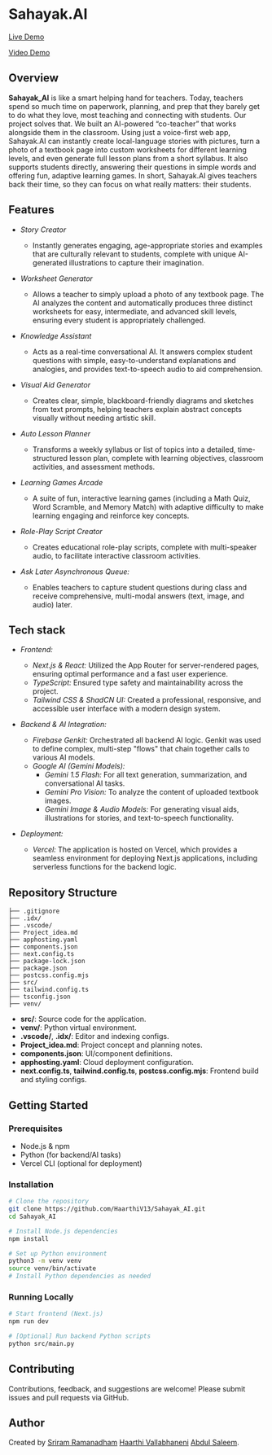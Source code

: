 # Sahayak.AI
[Live Demo](https://sahayak-ai-flax.vercel.app/)

[Video Demo](https://drive.google.com/file/d/1wu_saMlWdvXc6e-Oju-TayDv3zUvPz5R/view?usp=sharing)
## Overview

**Sahayak_AI** is like a smart helping hand for teachers. Today, teachers spend so much time on paperwork, planning, and prep that they barely get to do what they love, most teaching and connecting with students. Our project solves that. We built an AI-powered “co-teacher” that works alongside them in the classroom. Using just a voice-first web app, Sahayak.AI can instantly create local-language stories with pictures, turn a photo of a textbook page into custom worksheets for different learning levels, and even generate full lesson plans from a short syllabus. It also supports students directly, answering their questions in simple words and offering fun, adaptive learning games. In short, Sahayak.AI gives teachers back their time, so they can focus on what really matters: their students.

## Features
*   *Story Creator*
    *   Instantly generates engaging, age-appropriate stories and examples that are culturally relevant to students, complete with unique AI-generated illustrations to capture their imagination.

*   *Worksheet Generator*
    *   Allows a teacher to simply upload a photo of any textbook page. The AI analyzes the content and automatically produces three distinct worksheets for easy, intermediate, and advanced skill levels, ensuring every student is appropriately challenged.

*   *Knowledge Assistant*
    *   Acts as a real-time conversational AI. It answers complex student questions with simple, easy-to-understand explanations and analogies, and provides text-to-speech audio to aid comprehension.

*   *Visual Aid Generator*
    *   Creates clear, simple, blackboard-friendly diagrams and sketches from text prompts, helping teachers explain abstract concepts visually without needing artistic skill.

*   *Auto Lesson Planner*
    *   Transforms a weekly syllabus or list of topics into a detailed, time-structured lesson plan, complete with learning objectives, classroom activities, and assessment methods.

*   *Learning Games Arcade*
    *   A suite of fun, interactive learning games (including a Math Quiz, Word Scramble, and Memory Match) with adaptive difficulty to make learning engaging and reinforce key concepts.
      
*   *Role-Play Script Creator*
    *   Creates educational role-play scripts, complete with multi-speaker audio, to facilitate interactive classroom activities.
      
*   *Ask Later Asynchronous Queue:*
    *    Enables teachers to capture student questions during class and receive comprehensive, multi-modal answers (text, image, and audio) later.
## Tech stack
*   *Frontend:*
    *   *Next.js & React:* Utilized the App Router for server-rendered pages, ensuring optimal performance and a fast user experience.
    *   *TypeScript:* Ensured type safety and maintainability across the project.
    *   *Tailwind CSS & ShadCN UI:* Created a professional, responsive, and accessible user interface with a modern design system.

*   *Backend & AI Integration:*
    *   *Firebase Genkit:* Orchestrated all backend AI logic. Genkit was used to define complex, multi-step "flows" that chain together calls to various AI models.
    *   *Google AI (Gemini Models):*
        *   *Gemini 1.5 Flash:* For all text generation, summarization, and conversational AI tasks.
        *   *Gemini Pro Vision:* To analyze the content of uploaded textbook images.
        *   *Gemini Image & Audio Models:* For generating visual aids, illustrations for stories, and text-to-speech functionality.

*   *Deployment:*
    *   *Vercel:* The application is hosted on Vercel, which provides a seamless environment for deploying Next.js applications, including serverless functions for the backend logic.
## Repository Structure

```
├── .gitignore
├── .idx/
├── .vscode/
├── Project_idea.md
├── apphosting.yaml
├── components.json
├── next.config.ts
├── package-lock.json
├── package.json
├── postcss.config.mjs
├── src/
├── tailwind.config.ts
├── tsconfig.json
├── venv/
```

- **src/**: Source code for the application.
- **venv/**: Python virtual environment.
- **.vscode/**, **.idx/**: Editor and indexing configs.
- **Project_idea.md**: Project concept and planning notes.
- **components.json**: UI/component definitions.
- **apphosting.yaml**: Cloud deployment configuration.
- **next.config.ts**, **tailwind.config.ts**, **postcss.config.mjs**: Frontend build and styling configs.

## Getting Started

### Prerequisites

- Node.js & npm
- Python (for backend/AI tasks)
- Vercel CLI (optional for deployment)

### Installation

```bash
# Clone the repository
git clone https://github.com/HaarthiV13/Sahayak_AI.git
cd Sahayak_AI

# Install Node.js dependencies
npm install

# Set up Python environment
python3 -m venv venv
source venv/bin/activate
# Install Python dependencies as needed
```

### Running Locally

```bash
# Start frontend (Next.js)
npm run dev

# [Optional] Run backend Python scripts
python src/main.py
```

## Contributing

Contributions, feedback, and suggestions are welcome! Please submit issues and pull requests via GitHub.


## Author

Created by [Sriram Ramanadham](https://github.com/sriram0328)  [Haarthi Vallabhaneni](https://github.com/HaarthiV13)  [Abdul Saleem](https://github.com/ShaikAbdulSaleem).
